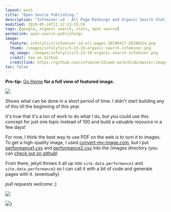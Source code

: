 ```yaml
---
layout: post
title: "Open Source Publishing."
description: "Infominer.id - All Page Rankings and Organic Search Staticstics"
modified: 2019-05-24T11:12:13-15:59
tags: [google, organic search, stats, open source]
permalink: open-source-publishing/
image:
  feature: infolytics/infominer-id-all-pages-20190417-20190524.png
  thumb: /images/infolytics/5-23-19-organic-search-infominer.png
  og_image: /images/infolytics/5-23-19-organic-search-infominer.png
  credit: See on Github
  creditlink: https://github.com/infominer33/web-work/blob/master/images/infolytics/Analytics-All-Web-Site-Data-Pages-20190417-20190524.pdf
toc: false
---
```


**Pro-tip:** [Go Home](https://infominer.id/web-work) **for a full view of featured image.**

<div class="pull-left"><img src="https://infominer.id/web-work/images/infolytics/record-monthly.png"/></div>

Shows what can be done in a short period of time.  I didn't start building any of this till the beginning of this year. 

It's true that it's a ton of work to do what *I* do, but you could use this concept for just one topic instead of 100 and build a valuable resource in a few days!

For now, I think the best way to use PDF on the web is to turn it to images. To get a high-quality image, I used [convert-my-image.com](http://convert-my-image.com/), but I put [performance1.csv](https://infominer.id/web-work/images/infolytics/performance1.csv) and [performance2.csv](https://infominer.id/web-work/images/infolytics/performance1.csv) into the /images directory (you can [check out on github](https://github.com/infominer33/web-work/tree/master/images/infolytics))

From there, jekyll throws it all up into `site.data.performance1` and `site.data.performance2` so I can call it with a bit of code and generate pages with it.  (eventually)

*pull requests welcome* ;)

![](https://infominer.id/web-work/images/infolytics/5-23-19-organic-search-infominer.png)


[![](https://infominer.id/web-work/images/infolytics/5-24-19-organic-search-infominer.png)](https://infominer.id/web-work/images/infolytics/infominer-id-Performance-2019-05-24.csv))